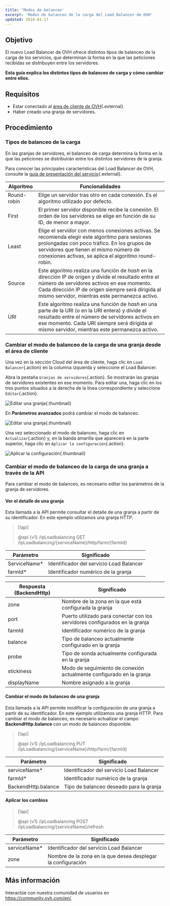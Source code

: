 ```yaml
---
title: 'Modos de balanceo'
excerpt: 'Modos de balanceo de la carga del Load Balancer de OVH'
updated: 2018-01-17
---
```


## Objetivo

El nuevo Load Balancer de OVH ofrece distintos tipos de balanceo de la carga de los servicios, que determinan la forma en la que las peticiones recibidas se distribuyen entre los servidores.

**Esta guía explica los distintos tipos de balanceo de carga y cómo cambiar entre ellos.**

## Requisitos

- Estar conectado al [área de cliente de OVH](https://www.ovh.com/auth/?action=gotomanager&){.external}.
- Haber creado una granja de servidores.

## Procedimiento

### Tipos de balanceo de la carga

En las granjas de servidores, el balanceo de carga determina la forma en la que las peticiones se distribuirán entre los distintos servidores de la granja.

Para conocer las principales características del Load Balancer de OVH, consulte la [guía de presentación del servicio](use_presentation1.){.external}.

|Algoritmo|Funcionalidades|
|---|---|
|Round-robin|Elige un servidor tras otro en cada conexión. Es el algoritmo utilizado por defecto.|
|First|El primer servidor disponible recibe la conexión. El orden de los servidores se elige en función de su ID, de menor a mayor.|
|Least|Elige el servidor con menos conexiones activas. Se recomienda elegir este algoritmo para sesiones prolongadas con poco tráfico. En los grupos de servidores que tienen el mismo número de conexiones activas, se aplica el algoritmo round-robin.|
|Source|Este algoritmo realiza una función de *hash* en la dirección IP de origen y divide el resultado entre el número de servidores activos en ese momento. Cada dirección IP de origen siempre será dirigida al mismo servidor, mientras este permanezca activo.|
|URI|Este algoritmo realiza una función de *hash* en una parte de la URI (o en la URI entera) y divide el resultado entre el número de servidores activos en ese momento. Cada URI siempre será dirigida al mismo servidor, mientras este permanezca activo.|

### Cambiar el modo de balanceo de la carga de una granja desde el área de cliente 

Una vez en la sección Cloud del área de cliente, haga clic en `Load Balancer`{.action} en la columna izquierda y seleccione el Load Balancer.

Abra la pestaña `Granjas de servidores`{.action}. Se mostrarán las granjas de servidores existentes en ese momento. Para editar una, haga clic en los tres puntos situados a la derecha de la línea correspondiente y seleccione `Editar`{.action}.

![Editar una granja](server_cluster_change.png){.thumbnail}

En **Parámetros avanzados** podrá cambiar el modo de balanceo.

![Editar una granja](distrib_mode_edit.png){.thumbnail}

Una vez seleccionado el modo de balanceo, haga clic en `Actualizar`{.action} y, en la banda amarilla que aparecerá en la parte superior, haga clic en `Aplicar la configuración`{.action}.

![Aplicar la configuración](apply_config.png){.thumbnail}

### Cambiar el modo de balanceo de la carga de una granja a través de la API

Para cambiar el modo de balanceo, es necesario editar los parámetros de la granja de servidores. 

#### Ver el detalle de una granja

Esta llamada a la API permite consultar el detalle de una granja a partir de su identificador. En este ejemplo utilizamos una granja HTTP.

> [!api]
>
> @api {v1} /ipLoadbalancing GET /ipLoadbalancing/{serviceName}/http/farm/{farmId}
> 

|Parámetro|Significado|
|---|---|
|ServiceName*|Identificador del servicio Load Balancer|
|farmId*|Identificador numérico de la granja|

|Respuesta (BackendHttp)|Significado|
|---|---|
|zone|Nombre de la zona en la que está configurada la granja|
|port|Puerto utilizado para conectar con los servidores configurados en la granja|
|farmId|Identificador numérico de la granja|
|balance|Tipo de balanceo actualmente configurado en la granja|
|probe|Tipo de sonda actualmente configurada en la granja|
|stickiness|Modo de seguimiento de conexión actualmente configurado en la granja|
|displayName|Nombre asignado a la granja|

#### Cambiar el modo de balanceo de una granja

Esta llamada a la API permite modificar la configuración de una granja a partir de su identificador. En este ejemplo utilizamos una granja HTTP. Para cambiar el modo de balanceo, es necesario actualizar el campo **BackendHttp.balance** con un modo de balanceo disponible.

> [!api]
>
> @api {v1} /ipLoadbalancing PUT /ipLoadbalancing/{serviceName}/http/farm/{farmId}
> 

|Parámetro|Significado|
|---|---|
|serviceName*|Identificador del servicio Load Balancer|
|farmId*|Identificador numérico de la granja|
|BackendHttp.balance|Tipo de balanceo deseado para la granja|

#### Aplicar los cambios

> [!api]
>
> @api {v1} /ipLoadbalancing POST /ipLoadbalancing/{serviceName}/refresh
> 

|Parámetro|Significado|
|---|---|
|serviceName*|Identificador del servicio Load Balancer|
|zone|Nombre de la zona en la que desea desplegar la configuración|

## Más información

Interactúe con nuestra comunidad de usuarios en <https://community.ovh.com/en/>.
